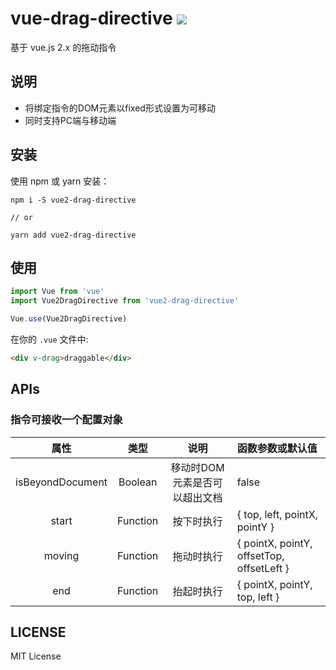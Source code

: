 # vue-drag-directive  [![](https://img.shields.io/npm/v/vue2-drag-directive.svg)](https://www.npmjs.com/package/vue2-drag-directive)

基于 vue.js 2.x 的拖动指令


## 说明

* 将绑定指令的DOM元素以fixed形式设置为可移动
* 同时支持PC端与移动端


## 安装

使用 npm 或 yarn 安装：

```shell
npm i -S vue2-drag-directive

// or

yarn add vue2-drag-directive
```

## 使用

```js
import Vue from 'vue'
import Vue2DragDirective from 'vue2-drag-directive'

Vue.use(Vue2DragDirective)
```

在你的 `.vue` 文件中:

```html
<div v-drag>draggable</div>
```

## APIs

### 指令可接收一个配置对象
|       属性       |   类型   |             说明              | 函数参数或默认值                          |
| :--------------: | :------: | :---------------------------: | :---------------------------------------- |
| isBeyondDocument | Boolean  | 移动时DOM元素是否可以超出文档 | false                                        |
|      start       | Function |          按下时执行           | { top, left, pointX, pointY }             |
|      moving      | Function |          拖动时执行           | { pointX, pointY, offsetTop, offsetLeft } |
|       end        | Function |          抬起时执行           | { pointX, pointY, top, left }             |


## LICENSE

MIT License
